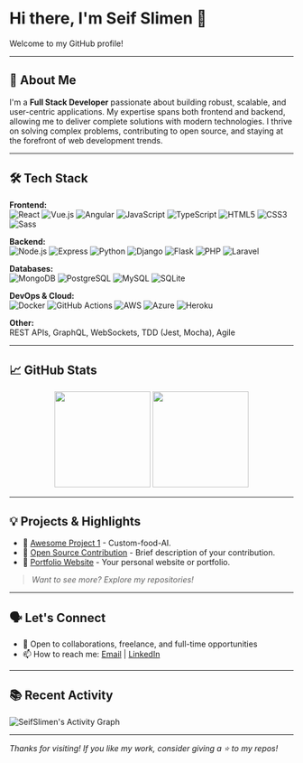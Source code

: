 # Hi there, I'm Seif Slimen 👋

Welcome to my GitHub profile!

---

## 🚀 About Me

I'm a **Full Stack Developer** passionate about building robust, scalable, and user-centric applications. My expertise spans both frontend and backend, allowing me to deliver complete solutions with modern technologies. I thrive on solving complex problems, contributing to open source, and staying at the forefront of web development trends.

---

## 🛠️ Tech Stack

**Frontend:**  
![React](https://img.shields.io/badge/-React-61DAFB?style=flat&logo=react&logoColor=black)
![Vue.js](https://img.shields.io/badge/-Vue.js-4FC08D?style=flat&logo=vue.js&logoColor=white)
![Angular](https://img.shields.io/badge/-Angular-DD0031?style=flat&logo=angular&logoColor=white)
![JavaScript](https://img.shields.io/badge/-JavaScript-F7DF1E?style=flat&logo=javascript&logoColor=black)
![TypeScript](https://img.shields.io/badge/-TypeScript-3178C6?style=flat&logo=typescript&logoColor=white)
![HTML5](https://img.shields.io/badge/-HTML5-E34F26?style=flat&logo=html5&logoColor=white)
![CSS3](https://img.shields.io/badge/-CSS3-1572B6?style=flat&logo=css3&logoColor=white)
![Sass](https://img.shields.io/badge/-Sass-CC6699?style=flat&logo=sass&logoColor=white)

**Backend:**  
![Node.js](https://img.shields.io/badge/-Node.js-339933?style=flat&logo=node.js&logoColor=white)
![Express](https://img.shields.io/badge/-Express-000000?style=flat&logo=express&logoColor=white)
![Python](https://img.shields.io/badge/-Python-3776AB?style=flat&logo=python&logoColor=white)
![Django](https://img.shields.io/badge/-Django-092E20?style=flat&logo=django&logoColor=white)
![Flask](https://img.shields.io/badge/-Flask-000000?style=flat&logo=flask&logoColor=white)
![PHP](https://img.shields.io/badge/-PHP-777BB4?style=flat&logo=php&logoColor=white)
![Laravel](https://img.shields.io/badge/-Laravel-FF2D20?style=flat&logo=laravel&logoColor=white)

**Databases:**  
![MongoDB](https://img.shields.io/badge/-MongoDB-47A248?style=flat&logo=mongodb&logoColor=white)
![PostgreSQL](https://img.shields.io/badge/-PostgreSQL-336791?style=flat&logo=postgresql&logoColor=white)
![MySQL](https://img.shields.io/badge/-MySQL-4479A1?style=flat&logo=mysql&logoColor=white)
![SQLite](https://img.shields.io/badge/-SQLite-003B57?style=flat&logo=sqlite&logoColor=white)

**DevOps & Cloud:**  
![Docker](https://img.shields.io/badge/-Docker-2496ED?style=flat&logo=docker&logoColor=white)
![GitHub Actions](https://img.shields.io/badge/-GitHub%20Actions-2088FF?style=flat&logo=github-actions&logoColor=white)
![AWS](https://img.shields.io/badge/-AWS-232F3E?style=flat&logo=amazon-aws&logoColor=white)
![Azure](https://img.shields.io/badge/-Azure-0078D4?style=flat&logo=microsoft-azure&logoColor=white)
![Heroku](https://img.shields.io/badge/-Heroku-430098?style=flat&logo=heroku&logoColor=white)

**Other:**  
REST APIs, GraphQL, WebSockets, TDD (Jest, Mocha), Agile

---

## 📈 GitHub Stats

<p align="center">
  <img src="https://github-readme-stats.vercel.app/api?username=SeifSlimen&show_icons=true&theme=radical" height="170"/>
  <img src="https://github-readme-stats.vercel.app/api/top-langs/?username=SeifSlimen&layout=compact&theme=radical" height="170"/>
</p>

---

## 💡 Projects & Highlights

<!-- Showcase your best repositories below -->
- 🌟 [Awesome Project 1](https://github.com/SeifSlimen/Custom-food-AI) - Custom-food-AI.
- 🌟 [Open Source Contribution](https://github.com/SeifSlimen/some-open-source) - Brief description of your contribution.
- 🌟 [Portfolio Website](https://github.com/SeifSlimen/portfolio) - Your personal website or portfolio.

> _Want to see more? Explore my repositories!_

---

## 🗣️ Let's Connect

- 💬 Open to collaborations, freelance, and full-time opportunities
- 📫 How to reach me: [Email](mailto:seifslimen38@gmail.com) | [LinkedIn](https://linkedin.com/in/seif-slimen-a238b4231)

---

## 📚 Recent Activity

<!-- You can use GitHub Readme Activity Graph or similar tools here -->
![SeifSlimen's Activity Graph](https://github-readme-activity-graph.vercel.app/graph?username=SeifSlimen&theme=rogue)

---

_Thanks for visiting! If you like my work, consider giving a ⭐ to my repos!_
